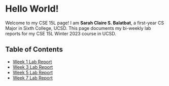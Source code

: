 # Hello World!
Welcome to my CSE 15L page! I am **Sarah Claire S. Balatbat**, a first-year CS Major in Sixth College, UCSD.
This page documents my bi-weekly lab reports for my CSE 15L Winter 2023 course in UCSD.

## Table of Contents
* [Week 1 Lab Report](https://sbalatbat.github.io/cse15l-lab-reports/Lab_Report_1.html)
* [Week 3 Lab Report](https://sbalatbat.github.io/cse15l-lab-reports/Lab_Report_2.html)
* [Week 5 Lab Report](https://sbalatbat.github.io/cse15l-lab-reports/Lab_Report_3.html)
* [Week 7 Lab Report](https://sbalatbat.github.io/cse15l-lab-reports/Lab_Report_4.html)
